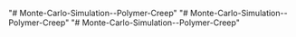 "# Monte-Carlo-Simulation--Polymer-Creep" 
"# Monte-Carlo-Simulation--Polymer-Creep" 
"# Monte-Carlo-Simulation--Polymer-Creep" 

